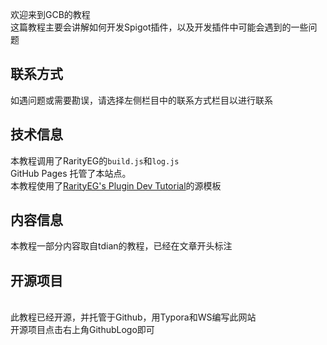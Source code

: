 欢迎来到GCB的教程  
这篇教程主要会讲解如何开发Spigot插件，以及开发插件中可能会遇到的一些问题  
## 联系方式  
如遇问题或需要勘误，请选择左侧栏目中的联系方式栏目以进行联系  
## 技术信息  
本教程调用了RarityEG的`build.js`和`log.js`  
GitHub Pages 托管了本站点。  
本教程使用了[RarityEG's Plugin Dev Tutorial](https://plgdev.xuogroup.top)的源模板  
## 内容信息  
本教程一部分内容取自tdian的教程，已经在文章开头标注  
<h2>开源项目</h2>
<br>
此教程已经开源，并托管于Github，用Typora和WS编写此网站
<br>
开源项目点击右上角GithubLogo即可